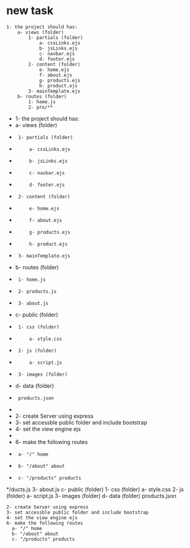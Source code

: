 # new task

    1- the project should has:
        a- views (folder)
            1- partials (folder)
                a- cssLinks.ejs
                b- jsLinks.ejs
                c- navbar.ejs
                d- footer.ejs
            2- content (folder)
                e- home.ejs
                f- about.ejs
                g- products.ejs
                h- product.ejs
            3- mainTemplate.ejs
        b- routes (folder)
            1- home.js
            2- pro/**
 * 1- the project should has:
 *  a- views (folder)
 *      1- partials (folder)
 *          a- cssLinks.ejs
 *          b- jsLinks.ejs
 *          c- navbar.ejs
 *          d- footer.ejs
 *      2- content (folder)
 *          e- home.ejs
 *          f- about.ejs
 *          g- products.ejs
 *          h- product.ejs
 *      3- mainTemplate.ejs
 *  b- routes (folder)
 *      1- home.js
 *      2- products.js
 *      3- about.js
 *  c- public (folder)
 *      1- css (folder) 
 *          a- style.css
 *      2- js (folder)
 *          a- script.js
 *      3- images (folder)
 *  d- data (folder)
 *      products.json
 * 
 * 2- create Server using express
 * 3- set accessble public folder and include bootstrap
 * 4- set the view engine ejs
 * 
 * 6- make the following routes
 *      a- "/" home
 *      b- "/about" about
 *      c- "/products" products
 */ducts.js
            3- about.js
        c- public (folder)
            1- css (folder) 
                a- style.css
            2- js (folder)
                a- script.js
            3- images (folder)
        d- data (folder)
            products.json
 
    2- create Server using express
    3- set accessble public folder and include bootstrap
    4- set the view engine ejs
    6- make the following routes
      a- "/" home
      b- "/about" about
      c- "/products" products
